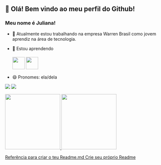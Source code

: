 ## 👋 Olá! Bem vindo ao meu perfil do Github!
### Meu nome é Juliana!

- 🔭 Atualmente estou trabalhando na empresa Warren Brasil como jovem aprendiz na área de tecnologia.
- 🌱 Estou aprendendo

  <img src="https://cdn.jsdelivr.net/gh/devicons/devicon/icons/nodejs/nodejs-original.svg" style="height: 40px; width: 40px; margin-top: 5px;"/>  <img    src="https://cdn.jsdelivr.net/gh/devicons/devicon/icons/vuejs/vuejs-original-wordmark.svg" style="height: 40px; width: 40px; margin-top: 5px;" />
                                                                                                
 - 😄 Pronomes: ela/dela

<a href="[https://www.linkedin.com/in/seu-usuário-linkedln-aqui](https://www.linkedin.com/in/julianahkolmar/)" target="_blank"><img src="https://img.shields.io/badge/-LinkedIn-%230077B5?style=for-the-badge&logo=linkedin&logoColor=white" target="_blank"></a> 
<a href="mailto:julianakolmar@gmail.com"><img src="https://img.shields.io/badge/Gmail-D14836?style=for-the-badge&logo=gmail&logoColor=white" target="_blank"></a>

<div>
<a href="https://github.com/julianahkolmar">
<img height="180em" src="https://github-readme-stats.vercel.app/api/top-langs/?username=julianahkolmar&layout=compact&langs_count=7&theme=dracula"/>
<img height="180em" src="https://github-readme-stats.vercel.app/api?username=julianahkolmar&show_icons=true&theme=dracula&include_all_commits=true&count_private=true"/>
</div>
  
 Referência para criar o teu Readme.md
Crie seu próprio Readme
